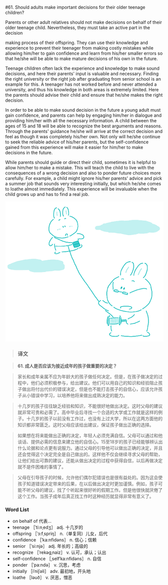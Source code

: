 #61. Should adults make important decisions for their older teenage children?

Parents or other adult relatives should not make decisions on behalf of their older teenage child. Nevertheless, they must take an active part in the decision

making process of their offspring. They can use their knowledge and experience to prevent their teenager from making costly mistakes while allowing him/her to gain confidence and learn from his/her smaller errors so that he/she will be able to make mature decisions of his own in the future.

Teenage children often lack the experience and knowledge to make sound decisions, and here their parents' input is valuable and necessary. Finding the right university or the right job after graduating from senior school is an example for this. A teenager has not worked before and never attended a university, and thus his knowledge in both areas is extremely limited. Here the parents should advise their child and ensure that he/she makes the right decision.

In order to be able to make sound decision in the future a young adult must gain confidence, and parents can help by engaging him/her in dialogue and providing him/her with all the necessary information. A child between the ages of 15 and 18 will be able to recognize the best arguments and reasons. Through the parents' guidance he/she will arrive at the correct decision and feel as though it was completely his/her own. Not only will he/she continue to seek the reliable advice of his/her parents, but the self-confidence gained from this experience will make it easier for him/her to make decisions in the future.

While parents should guide or direct their child, sometimes it is helpful to allow him/her to make a mistake. This will teach the child to live with the consequences of a wrong decision and also to ponder future choices more carefully. For example, a child might ignore his/her parents' advice and pick a summer job that sounds very interesting initially, but which he/she comes to loathe almost immediately. This experience will be invaluable when the child grows up and has to find a real job.

![](images/TOEFL-iBT-High-Score-Essays-061.jpg)

> ### 译文

> **61. 成人是否应该为接近成年的孩子做重要的决定？**

> 家长和成年亲属不应为年龄大的孩子做任何决定。但是，在孩子做决定的过程中，他们必须积极参与，给出建议。他们可以用自己的知识和经验阻止孩子做出将付出代价的错误决定，但是也不能打击孩子的自信心，应该允许孩子从小错误中学习，以培养他将来做出成熟决定的能力。

> 十几岁的孩子往往缺乏经验和知识，不能很好地做出决定。这时父母的建议就非常可贵和必需了。高中毕业后寻找一个合适的大学或工作就是这样的例子。十几岁的孩子以前没有工作过，也没有上过大学，所以在这两方面他的知识都非常匮乏。这时父母应该给出建议，保证孩子做出正确的选择。

> 如果想在将来能做出正确的决定，年轻人必须充满自信。父母可以通过和他谈话、提供必需的信息来建立他的自信心。15至18岁的孩子已经能够辨认出什么论据和论点更有说服力。通过父母的引导他可以做出正确的决定，并且还会觉得这个决定完全是自己做出的。这样他不仅会继续寻求父母的帮助，让他们给出可靠的建议，还能从做出决定的过程中获得自信，以后再做决定就不是件困难的事情了。

> 父母在引导孩子的时候，允许他们偶尔犯错误也是很有益处的。因为这会使孩子知道错误决定带来的后果，在以后做出决定时更加谨慎。例如，孩子可能不听父母的建议，找了个听起来很好听的假期工作。但是他很快就厌倦了这个工作。当孩子成年后真正找工作时这种经历就显得非常有意义了。 

### Word List

 * on behalf of 代表…
 * teenage ［ˈti:nˌedʒ］ adj. 十几岁的
 * offspring ［ˈɔ:fˌspriŋ］ n.（单复同）儿女，后代
 * confidence ［ˈka:nfidəns］ n. 信心；信赖
 * senior ［ˈsi:njə］ adj. 年长的；高级的
 * recognize ［ˈrekəgˌnaiz］ v. 认可，承认；认出
 * self-confidence ［ˌselfˈka:nfidəns］ n. 自信
 * ponder ［ˈpa:ndə］ v. 沉思，考虑
 * initially ［iˈniʃəli］ adv. 最初地，开头地
 * loathe ［ləuð］ v. 厌恶，憎恶
